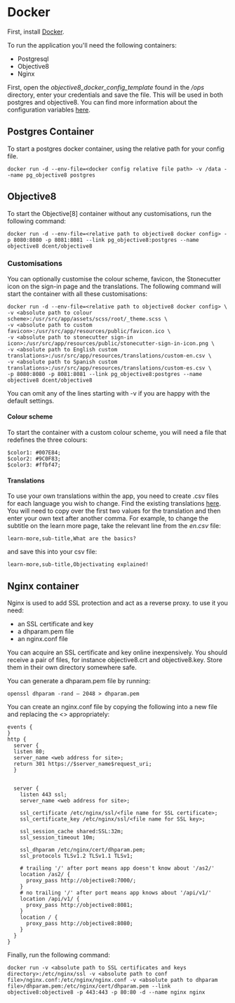 # Docker

First, install [Docker](https://www.docker.com/).

To run the application you'll need the following containers:

* Postgresql
* Objective8
* Nginx

First, open the *objective8_docker_config_template* found in the */ops* directory, enter your credentials and save the file. This will be used in both postgres and objective8. 
You can find more information about the configuration variables [here](./CONFIG.md).

## Postgres Container

To start a postgres docker container, using the relative path for your config file.

    docker run -d --env-file=<docker config relative file path> -v /data --name pg_objective8 postgres

## Objective8

To start the Objective[8] container without any customisations, run the following command:

    docker run -d --env-file=<relative path to objective8 docker config> -p 8080:8080 -p 8081:8081 --link pg_objective8:postgres --name objective8 dcent/objective8
    
### Customisations

You can optionally customise the colour scheme, favicon, the Stonecutter icon on the sign-in page and the translations. The following command will start the container with all these customisations:

    docker run -d --env-file=<relative path to objective8 docker config> \
    -v <absolute path to colour scheme>:/usr/src/app/assets/scss/root/_theme.scss \
    -v <absolute path to custom favicon>:/usr/src/app/resources/public/favicon.ico \
    -v <absolute path to stonecutter sign-in icon>:/usr/src/app/resources/public/stonecutter-sign-in-icon.png \
    -v <absolute path to English custom translations>:/usr/src/app/resources/translations/custom-en.csv \
    -v <absolute path to Spanish custom translations>:/usr/src/app/resources/translations/custom-es.csv \
    -p 8080:8080 -p 8081:8081 --link pg_objective8:postgres --name objective8 dcent/objective8

You can omit any of the lines starting with -v if you are happy with the default settings.

#### Colour scheme

To start the container with a custom colour scheme, you will need a file that redefines the three colours:

    $color1: #007E84;
    $color2: #9C0F83;
    $color3: #ffbf47;
    
#### Translations

To use your own translations within the app, you need to create .csv files for each language you wish to change. Find the existing translations [here](../resources/translations/en.csv). 
You will need to copy over the first two values for the translation and then enter your own text after another comma. For example, to change the subtitle on the learn more page, take the relevant line from the *en.csv* file:

    learn-more,sub-title,What are the basics?

and save this into your csv file:

    learn-more,sub-title,Objectivating explained!


    
## Nginx container

Nginx is used to add SSL protection and act as a reverse proxy. to use it you need:

* an SSL certificate and key
* a dhparam.pem file
* an nginx.conf file

You can acquire an SSL certificate and key online inexpensively. You should receive a pair of files, for instance objective8.crt and objective8.key. Store them in their own directory somewhere safe.

You can generate a dhparam.pem file by running: 
    
    openssl dhparam -rand – 2048 > dhparam.pem
 
You can create an nginx.conf file by copying the following into a new file and replacing the <> appropriately:

    events {
    }
    http {
      server {
      listen 80;
      server_name <web address for site>;
      return 301 https://$server_name$request_uri;
      }
      
      
      server {
        listen 443 ssl;
        server_name <web address for site>;
      
        ssl_certificate /etc/nginx/ssl/<file name for SSL certificate>;
        ssl_certificate_key /etc/nginx/ssl/<file name for SSL key>;
      
        ssl_session_cache shared:SSL:32m;
        ssl_session_timeout 10m;
      
        ssl_dhparam /etc/nginx/cert/dhparam.pem;
        ssl_protocols TLSv1.2 TLSv1.1 TLSv1;
      
        # trailing '/' after port means app doesn't know about '/as2/'
        location /as2/ {
          proxy_pass http://objective8:7000/;
        }
        # no trailing '/' after port means app knows about '/api/v1/'
        location /api/v1/ {
          proxy_pass http://objective8:8081;
        }
        location / {
          proxy_pass http://objective8:8080;
        }
      }
    }


Finally, run the following command:

    docker run -v <absolute path to SSL certificates and keys directory>:/etc/nginx/ssl -v <absolute path to conf file>/nginx.conf:/etc/nginx/nginx.conf -v <absolute path to dhparam file>/dhparam.pem:/etc/nginx/cert/dhparam.pem --link objective8:objective8 -p 443:443 -p 80:80 -d --name nginx nginx
        
